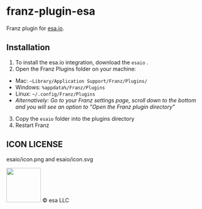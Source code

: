 # franz-plugin-esa

Franz plugin for [esa.io](https://esa.io).

## Installation
1. To install the esa.io integration, download the `esaio` .
2. Open the Franz Plugins folder on your machine:
* Mac: `~Library/Application Support/Franz/Plugins/`
* Windows: `%appdata%/Franz/Plugins`
* Linux: `~/.config/Franz/Plugins`
* _Alternatively: Go to your Franz settings page, scroll down to the bottom and you will see an option to "Open the Franz plugin directory"_
3. Copy the `esaio` folder into the plugins directory
4. Restart Franz

## ICON LICENSE

esaio/icon.png and esaio/icon.svg 

<a target="_blank" href="http://creativecommons.org/licenses/by-nc-nd/4.0/deed.ja"><img width="90" src="http://i.creativecommons.org/l/by-nc-nd/4.0/88x31.png" alt=""></a>
© esa LLC
